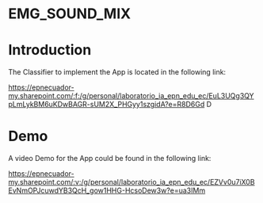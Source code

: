 # EMG_SOUND_MIX

# Introduction


The Classifier to implement the App is located in the following link:

https://epnecuador-my.sharepoint.com/:f:/g/personal/laboratorio_ia_epn_edu_ec/EuL3UQg3QYpLmLykBM6uKDwBAGR-sUM2X_PHGyy1szgidA?e=R8D6Gd D



# Demo 
A video Demo for the App could be found in the following link:

https://epnecuador-my.sharepoint.com/:v:/g/personal/laboratorio_ia_epn_edu_ec/EZVv0u7iX0BEvNmOPJcuwdYB3QcH_gow1HHG-HcsoDew3w?e=ua3IMm
